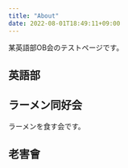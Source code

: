 ```yaml
---
title: "About"
date: 2022-08-01T18:49:11+09:00
---
```


某英語部OB会のテストページです。

<!--more-->


## 英語部




## ラーメン同好会
ラーメンを食す会です。

## 老害會　


